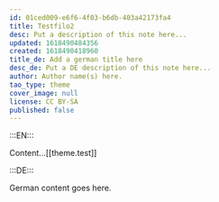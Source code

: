 ```yaml
---
id: 01ced009-e6f6-4f03-b6db-403a42173fa4
title: Testfilo2
desc: Put a description of this note here...
updated: 1618490484356
created: 1618490418960
title_de: Add a german title here
desc_de: Put a DE description of this note here...
author: Author name(s) here.
tao_type: theme
cover_image: null
license: CC BY-SA
published: false
---
```


:::EN:::

Content...[[theme.test]]

:::DE:::

German content goes here.
